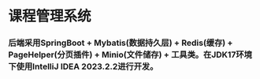 # 课程管理系统

### 后端采用SpringBoot + Mybatis(数据持久层) + Redis(缓存) + PageHelper(分页插件) + Minio(文件储存) + 工具类。在JDK17环境下使用IntelliJ IDEA 2023.2.2进行开发。